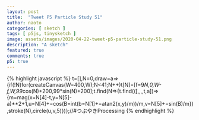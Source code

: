 ```yaml
---
layout: post
title:  "Tweet P5 Particle Study 51"
author: naoto
categories: [ sketch ]
tags: [ p5js, tinysketch ]
image: assets/images/2020-04-22-tweet-p5-particle-study-51.png
description: "A sketch"
featured: true
comments: true
p5: true
---
```


<div id = "p5sketch">
  <!-- p5 instance will be created here -->
</div>

{% highlight javascript %}
t=[],N=0,draw=a=>{if(!N)for(createCanvas(W=400,W);N<41;N++)t[N]=[f=9*N,0,W-f,W,99*cos(N)+200,99*sin(N)+200];t.find(N=>{t.find(([,,,,t,a])=>{m=mag(x=N[4]-t,y=N[5]-a)**2+1,u=N[4]+=cos(B=int(b=N[1]+=atan2(x,y)/m))/m,v=N[5]+=sin(B)/m}),stroke(N),circle(u,v,5)})};//#つぶやきProcessing
{% endhighlight %}

<script>
// Naoto Hieda
// https://creativecommons.org/licenses/by-sa/3.0/
t=[],N=0,draw=a=>{if(!N)for(createCanvas(W=400,W);N<41;N++)t[N]=[f=9*N,0,W-f,W,99*cos(N)+200,99*sin(N)+200];t.find(N=>{t.find(([,,,,t,a])=>{m=mag(x=N[4]-t,y=N[5]-a)**2+1,u=N[4]+=cos(B=int(b=N[1]+=atan2(x,y)/m))/m,v=N[5]+=sin(B)/m}),stroke(N),circle(u,v,5)})};//#つぶやきProcessing
handler = setInterval(()=>{
  const canvas = document.getElementById("defaultCanvas0");
  if(canvas != undefined) {
    clearInterval(handler);
    document.getElementById("p5sketch").appendChild(canvas);
  }
}, 500);
</script>
